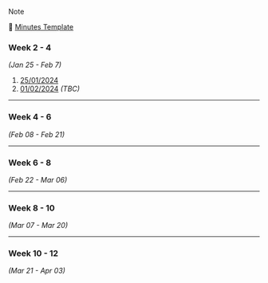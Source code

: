 > [!NOTE]  
> 📝 [Minutes Template](https://docs.google.com/document/d/1W_3oil2Du0HomJsupaEmpKvIMtlzY8jEE85D4JCZwxU/edit?usp=share_link)<br/>

### Week 2 - 4
<span>_(Jan 25 - Feb 7)_<span>

1. [25/01/2024](https://github.com/mawsters/docs/blob/main/Deliverables/Lab%201/Meeting-Minutes-1.pdf)
2. [01/02/2024](#) _(TBC)_


---

### Week 4 - 6
<span>_(Feb 08 - Feb 21)_<span>

---

### Week 6 - 8
<span>_(Feb 22 - Mar 06)_<span>

---

### Week 8 - 10
<span>_(Mar 07 - Mar 20)_<span>

---

### Week 10 - 12
<span>_(Mar 21 - Apr 03)_<span>